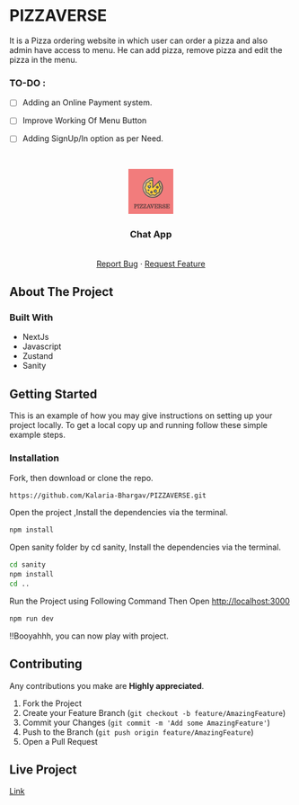 # PIZZAVERSE

It is a Pizza ordering website in which user can order a pizza and also admin have access to menu. He can add pizza, remove pizza and edit the pizza in the menu.

### TO-DO :

- [ ] Adding an Online Payment system.
- [ ] Improve Working Of Menu Button
- [ ] Adding SignUp/In option as per Need.
 
 
 
 <!-- PROJECT LOGO -->
<br />
<p align="center">
  <a href="https://github.com/othneildrew/Best-README-Template">
    <kbd><img src="public/Logo.png" alt="Logo" width="80" height="80" /></kbd>

  </a>

  <h3 align="center">Chat App</h3>

  <p align="center">
    <br />
    <a href="https://github.com/Kalaria-Bhargav/PIZZAVERSE/issues">Report Bug</a>
    ·
    <a href="https://github.com/Kalaria-Bhargav/PIZZAVERSE/issues">Request Feature</a>
  </p>
</p>

## About The Project

### Built With

* NextJs
* Javascript
* Zustand
* Sanity

## Getting Started

This is an example of how you may give instructions on setting up your project locally.
To get a local copy up and running follow these simple example steps.

### Installation


Fork, then download or clone the repo.
```bash
https://github.com/Kalaria-Bhargav/PIZZAVERSE.git
```

Open the project ,Install the dependencies via the terminal.
```bash
npm install
```
Open sanity folder by cd sanity, Install the dependencies via the terminal.
```bash
cd sanity
npm install
cd ..
```
Run the Project using Following Command Then Open [http://localhost:3000](http://localhost:3000)
```bash
npm run dev
```

!!Booyahhh, you can now play with project.

## Contributing

Any contributions you make are **Highly appreciated**.

1. Fork the Project
2. Create your Feature Branch (`git checkout -b feature/AmazingFeature`)
3. Commit your Changes (`git commit -m 'Add some AmazingFeature'`)
4. Push to the Branch (`git push origin feature/AmazingFeature`)
5. Open a Pull Request

## Live Project

[Link](https://pizzaverse-acfz4pl10-xxmagnetoxx.vercel.app)





